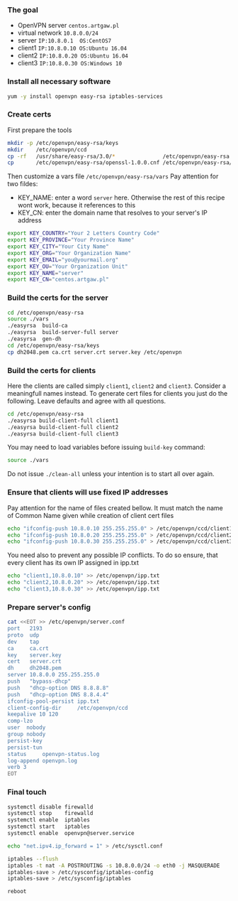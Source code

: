 ### The goal
* OpenVPN server  ```centos.artgaw.pl```
* virtual network ```10.8.0.0/24```
* server          ```IP:10.8.0.1  OS:CentOS7```
* client1         ```IP:10.8.0.10 OS:Ubuntu 16.04```
* client2         ```IP:10.8.0.20 OS:Ubuntu 16.04```
* client3         ```IP:10.8.0.30 OS:Windows 10```

### Install all necessary software
```bash
yum -y install openvpn easy-rsa iptables-services
```
### Create certs
First prepare the tools
```sh
mkdir -p /etc/openvpn/easy-rsa/keys
mkdir    /etc/openvpn/ccd
cp -rf   /usr/share/easy-rsa/3.0/*               /etc/openvpn/easy-rsa
cp       /etc/openvpn/easy-rsa/openssl-1.0.0.cnf /etc/openvpn/easy-rsa/openssl.cnf
```
Then customize a vars file ```/etc/openvpn/easy-rsa/vars``` Pay attention for two fildes:
* KEY_NAME: enter a word ```server``` here. Otherwise the rest of this recipe wont work, because it references to this
* KEY_CN: enter the domain name that resolves to your server's IP address
```bash
export KEY_COUNTRY="Your 2 Letters Country Code"
export KEY_PROVINCE="Your Province Name"
export KEY_CITY="Your City Name"
export KEY_ORG="Your Organization Name"
export KEY_EMAIL="you@yourmail.org"
export KEY_OU="Your Organization Unit"
export KEY_NAME="server"
export KEY_CN="centos.artgaw.pl"
```
### Build the certs for the server
```bash
cd /etc/openvpn/easy-rsa
source ./vars
./easyrsa  build-ca
./easyrsa  build-server-full server
./easyrsa  gen-dh
cd /etc/openvpn/easy-rsa/keys
cp dh2048.pem ca.crt server.crt server.key /etc/openvpn
```
### Build the certs for clients
Here the clients are called simply ```client1```, ```client2``` and ```client3```. Consider a meaningfull names instead.
To generate cert files for clients you just do the following. Leave defaults and agree with all questions.
```bash
cd /etc/openvpn/easy-rsa
./easyrsa build-client-full client1
./easyrsa build-client-full client2
./easyrsa build-client-full client3
```
You may need to load variables before issuing ```build-key``` command:
```bash
source ./vars
```
Do not issue ```./clean-all``` unless your intention is to start all over again.

### Ensure that clients will use fixed IP addresses
Pay attention for the name of files created bellow. It must match the name of Common Name given while creation of client cert files
```bash
echo "ifconfig-push 10.8.0.10 255.255.255.0" > /etc/openvpn/ccd/client1
echo "ifconfig-push 10.8.0.20 255.255.255.0" > /etc/openvpn/ccd/client2
echo "ifconfig-push 10.8.0.30 255.255.255.0" > /etc/openvpn/ccd/client3
```
You need also to prevent any possible IP conflicts. To do so ensure, that every client has its own IP assigned in ipp.txt
```bash
echo "client1,10.8.0.10" >> /etc/openvpn/ipp.txt
echo "client2,10.8.0.20" >> /etc/openvpn/ipp.txt
echo "client3,10.8.0.30" >> /etc/openvpn/ipp.txt
```
### Prepare server's config
```sh
cat <<EOT >> /etc/openvpn/server.conf
port   2193
proto  udp
dev    tap
ca     ca.crt
key    server.key
cert   server.crt
dh     dh2048.pem
server 10.8.0.0 255.255.255.0
push   "bypass-dhcp"
push   "dhcp-option DNS 8.8.8.8"
push   "dhcp-option DNS 8.8.4.4"
ifconfig-pool-persist ipp.txt
client-config-dir     /etc/openvpn/ccd
keepalive 10 120
comp-lzo
user  nobody
group nobody
persist-key
persist-tun
status     openvpn-status.log
log-append openvpn.log
verb 3
EOT
```
### Final touch
```bash
systemctl disable firewalld
systemctl stop    firewalld
systemctl enable  iptables
systemctl start   iptables
systemctl enable  openvpn@server.service

echo "net.ipv4.ip_forward = 1" > /etc/sysctl.conf

iptables --flush
iptables -t nat -A POSTROUTING -s 10.8.0.0/24 -o eth0 -j MASQUERADE
iptables-save > /etc/sysconfig/iptables-config 
iptables-save > /etc/sysconfig/iptables

reboot
```
